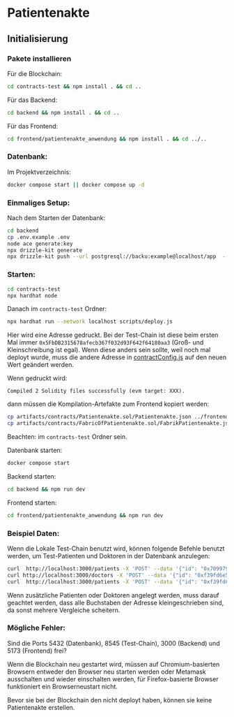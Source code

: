 # Patientenakte

## Initialisierung

### Pakete installieren

Für die Blockchain:
```bash
cd contracts-test && npm install . && cd ..
```

Für das Backend:
```bash
cd backend && npm install . && cd ..
```

Für das Frontend:
```bash
cd frontend/patientenakte_anwendung && npm install . && cd ../..
```

### Datenbank:
Im Projektverzeichnis:
```bash
docker compose start || docker compose up -d
```

### Einmaliges Setup:

Nach dem Starten der Datenbank:
```bash
cd backend
cp .env.example .env
node ace generate:key
npx drizzle-kit generate
npx drizzle-kit push --url postgresql://backu:example@localhost/app  --dialect postgresql --schema db/schema.ts
```

### Starten:

```bash
cd contracts-test
npx hardhat node
```

Danach im `contracts-test` Ordner:
```bash
npx hardhat run --network localhost scripts/deploy.js
```
Hier wird eine Adresse gedruckt.
Bei der Test-Chain ist diese beim ersten Mal immer
`0x5FbDB2315678afecb367f032d93F642f64180aa3` (Groß- und Kleinschreibung ist egal).
Wenn diese anders sein sollte, weil noch mal deployt wurde, muss die andere
Adresse in [contractConfig.js](frontend/patientenakte_anwendung/src/contractConfig.ts#L6)
auf den neuen Wert geändert werden.

Wenn gedruckt wird:
```
Compiled 2 Solidity files successfully (evm target: XXX).
```
dann müssen die Kompilation-Artefakte zum Frontend kopiert werden:
```bash
cp artifacts/contracts/Patientenakte.sol/Patientenakte.json ../frontend/patientenakte_anwendung/src
cp artifacts/contracts/FabricOfPatientenakte.sol/FabrikPatientenakte.json ../frontend/patientenakte_anwendung/src
```
Beachten: im `contracts-test` Ordner sein.

Datenbank starten:
```bash
docker compose start
```

Backend starten:
```bash
cd backend && npm run dev
```

Frontend starten:
```bash
cd frontend/patientenakte_anwendung && npm run dev
```

### Beispiel Daten:
Wenn die Lokale Test-Chain benutzt wird, können folgende Befehle benutzt
werden, um Test-Patienten und Doktoren in der Datenbank anzulegen:
```bash
curl  http://localhost:3000/patients -X 'POST' --data '{"id": "0x70997970c51812dc3a010c7d01b50e0d17dc79c8", "name": "Amanda", "diagnosis": "Krebs", "city": "Berlin", "gender": "w", "birthdate": "1998-01-03"}'  -H 'Content-Type: application/json'
curl http://localhost:3000/doctors -X 'POST' --data '{"id": "0xf39fd6e51aad88f6f4ce6ab8827279cfffb92266", "name": "dr. Sepp"}'  -H 'Content-Type: application/json'
curl  http://localhost:3000/patients -X 'POST' --data '{"id": "0xf39fd6e51aad88f6f4ce6ab8827279cfffb92266", "name": "Sepp", "diagnosis": "Frakturen am Unterarm", "city": "Karlsruhe", "gender": "m", "birthdate": "2000-05-11"}'  -H 'Content-Type: application/json'
```
Wenn zusätzliche Patienten oder Doktoren angelegt werden, muss darauf geachtet
werden, dass alle Buchstaben der Adresse kleingeschrieben sind, da sonst mehrere Vergleiche scheitern.

### Mögliche Fehler:
Sind die Ports 5432 (Datenbank), 8545 (Test-Chain), 3000 (Backend) und 5173 (Frontend) frei?

Wenn die Blockchain neu gestartet wird, müssen auf Chromium-basierten Browsern
entweder den Browser neu starten werden oder Metamask ausschalten und wieder
einschalten werden, für Firefox-basierte Browser funktioniert ein Browserneustart nicht.

Bevor sie bei der Blockchain den nicht deployt haben, können sie
keine Patientenakte erstellen.
